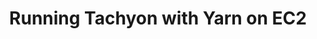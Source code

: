 ---
layout: global
title: Running Tachyon with Yarn on EC2
nickname: Tachyon on EC2 with Yarn
group: User Guide
priority: 5
---
